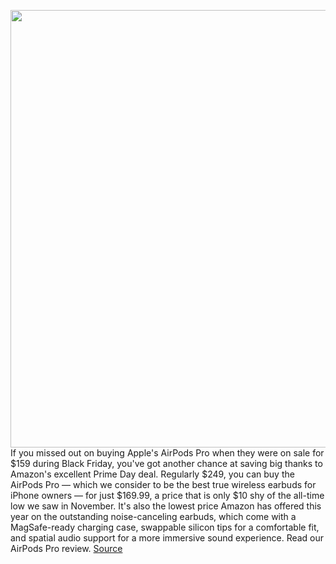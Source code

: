 <img src='https://cdn.vox-cdn.com/thumbor/Y4rw_Zc6lV-o6LKjzF99S9AROGU=/0x0:2040x1360/1200x800/filters:focal(857x517:1183x843)/cdn.vox-cdn.com/uploads/chorus_image/image/71098257/cwelch_191031_3763_0003.0.jpg' width='700px' /><br/>
If you missed out on buying Apple's AirPods Pro when they were on sale for $159 during Black Friday, you've got another chance at saving big thanks to Amazon's excellent Prime Day deal. Regularly $249, you can buy the AirPods Pro — which we consider to be the best true wireless earbuds for iPhone owners —  for just $169.99, a price that is only $10 shy of the all-time low we saw in November. It's also the lowest price Amazon has offered this year on the outstanding noise-canceling earbuds, which come with a MagSafe-ready charging case, swappable silicon tips for a comfortable fit, and spatial audio support for a more immersive sound experience. Read our AirPods Pro review.
<a href='https://www.theverge.com/2022/7/12/23197008/apple-airpods-pro-prime-day-deal-sale'> Source <a/>